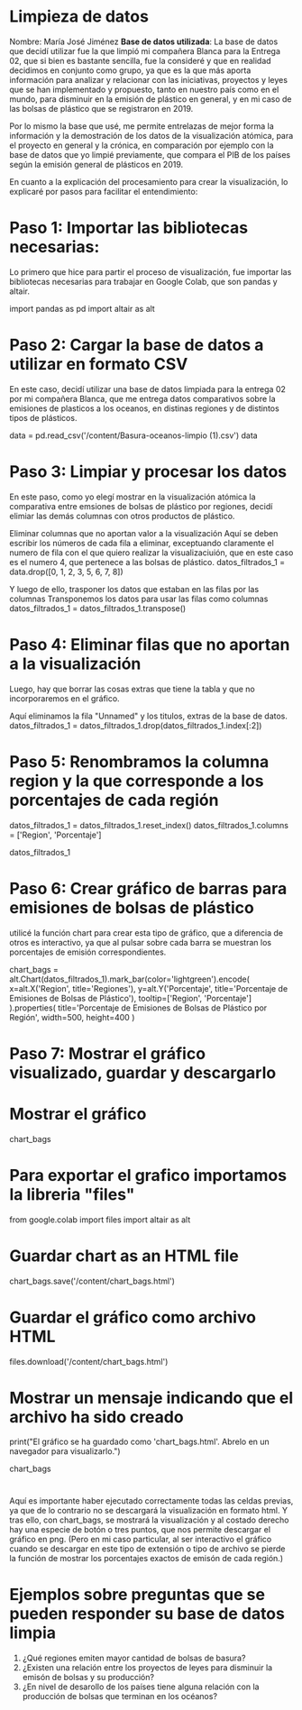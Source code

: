 # Limpieza de datos
Nombre: María José Jiménez
**Base de datos utilizada**: La base de datos que decidí utilizar fue la que limpió mi compañera Blanca para la Entrega 02, que si bien es bastante sencilla, fue la consideré y que en realidad decidimos en conjunto como grupo, ya que es la que más aporta información para analizar y relacionar con las iniciativas, proyectos y leyes que se han implementado y propuesto, tanto en nuestro país como en el mundo, para disminuir en la emisión de plástico en general, y en mi caso de las bolsas de plástico que se registraron en 2019.

Por lo mismo la base que usé, me permite entrelazas de mejor forma la información y la demostración de los datos de la visualización atómica, para el proyecto en general y la crónica, en comparación por ejemplo con la base de datos que yo limpié previamente, que compara el PIB de los países según la emisión general de plásticos en 2019.

En cuanto a la explicación del procesamiento para crear la visualización, lo explicaré por pasos para facilitar el entendimiento:

# **Paso 1: Importar las bibliotecas necesarias:**
Lo primero que hice para partir el proceso de visualización, fue importar las bibliotecas necesarias para trabajar en Google Colab, que son pandas y altair.

import pandas as pd
import altair as alt

# **Paso 2: Cargar la base de datos a utilizar en formato CSV**
En este caso, decidí utilizar una base de datos limpiada para la entrega 02 por mi compañera Blanca, que me entrega datos comparativos sobre la emisiones de plasticos a los oceanos, en distinas regiones y de distintos tipos de plásticos.

data = pd.read_csv('/content/Basura-oceanos-limpio (1).csv')
data

# **Paso 3: Limpiar y procesar los datos**
En este paso, como yo elegí mostrar en la visualización atómica la comparativa entre emsiones de bolsas de plástico por regiones, decidí elimiar las demás columnas con otros productos de plástico.

Eliminar columnas que no aportan valor a la visualización
Aquí se deben escribir los números de cada fila a eliminar, exceptuando claramente el numero de fila con el que quiero realizar la visualizaciuión, que en este caso es el numero 4, que pertenece a las bolsas de plástico.
datos_filtrados_1 = data.drop([0, 1, 2, 3, 5, 6, 7, 8])

Y luego de ello, trasponer los datos que estaban en las filas por las columnas
Transponemos los datos para usar las filas como columnas
datos_filtrados_1 = datos_filtrados_1.transpose()

# **Paso 4: Eliminar filas que no aportan a la visualización**

Luego, hay que borrar las cosas extras que tiene la tabla y que no incorporaremos en el gráfico.

Aquí eliminamos la fila "Unnamed" y los titulos, extras de la base de datos.
datos_filtrados_1 = datos_filtrados_1.drop(datos_filtrados_1.index[:2])
# **Paso 5: Renombramos la columna region y la que corresponde a los porcentajes de cada región**

datos_filtrados_1 = datos_filtrados_1.reset_index()
datos_filtrados_1.columns = ['Region', 'Porcentaje']

datos_filtrados_1

# **Paso 6: Crear gráfico de barras para emisiones de bolsas de plástico**
utilicé la función chart para crear esta tipo de gráfico, que a diferencia de otros es interactivo, ya que al pulsar sobre cada barra se muestran los porcentajes de emisión correspondientes. 

chart_bags = alt.Chart(datos_filtrados_1).mark_bar(color='lightgreen').encode(
    x=alt.X('Region', title='Regiones'),
    y=alt.Y('Porcentaje', title='Porcentaje de Emisiones de Bolsas de Plástico'),
    tooltip=['Region', 'Porcentaje']
).properties(
    title='Porcentaje de Emisiones de Bolsas de Plástico por Región',
    width=500,
    height=400
)
# **Paso 7: Mostrar el gráfico visualizado, guardar y descargarlo**
# Mostrar el gráfico
chart_bags

# Para exportar el grafico importamos la libreria "files"
from google.colab import files
import altair as alt

# Guardar chart as an HTML file
chart_bags.save('/content/chart_bags.html')

# Guardar el gráfico como archivo HTML
files.download('/content/chart_bags.html')

# Mostrar un mensaje indicando que el archivo ha sido creado
print("El gráfico se ha guardado como 'chart_bags.html'. Abrelo en un navegador para visualizarlo.")

chart_bags
#

Aquí es importante haber ejecutado correctamente todas las celdas previas, ya que de lo contrario no se descargará la visualización en formato html.
Y tras ello, con chart_bags, se mostrará la visualización y al costado derecho hay una especie de botón o tres puntos, que nos permite descargar el gráfico en png. (Pero en mi caso particular, al ser interactivo el gráfico cuando se descargar en este tipo de extensión o tipo de archivo se pierde la función de mostrar los porcentajes exactos de emisón de cada región.)

# **Ejemplos sobre preguntas que se pueden responder su base de datos limpia**

1. ¿Qué regiones emiten mayor cantidad de bolsas de basura?
2. ¿Existen una relación entre los proyectos de leyes para disminuir la emisón de bolsas y su producción?
3. ¿En nivel de desarollo de los países tiene alguna relación con la producción de bolsas que terminan en los océanos?